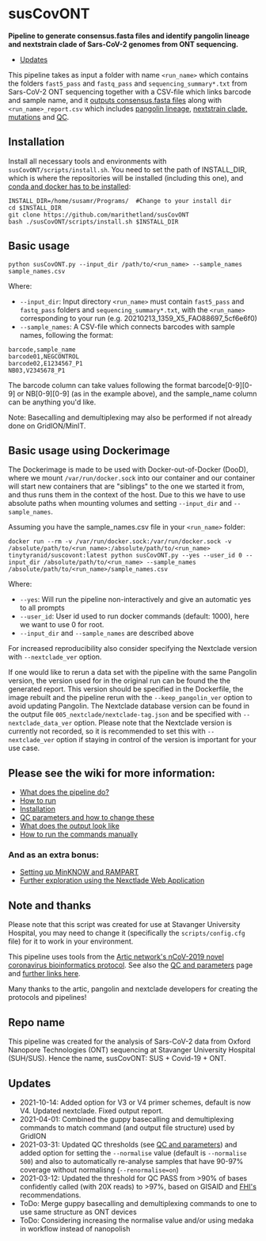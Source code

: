 # susCovONT

**Pipeline to generate consensus.fasta files and identify pangolin lineage and nextstrain clade of Sars-CoV-2 genomes from ONT sequencing.**
* [Updates](#Updates)

This pipeline takes as input a folder with name `<run_name>` which contains the folders `fast5_pass` and `fastq_pass` and `sequencing_summary*.txt` from Sars-CoV-2 ONT sequencing together with a CSV-file which links barcode and sample name, and it [outputs consensus.fasta files](https://artic.network/ncov-2019/ncov2019-bioinformatics-sop.html) along with `<run_name>_report.csv` which includes [pangolin lineage](https://cov-lineages.org/pangolin.html), [nextstrain clade, mutations](https://clades.nextstrain.org/) and [QC](https://github.com/marithetland/susCovONT/wiki/3.-QC-and-parameters). 

## Installation
Install all necessary tools and environments with `susCovONT/scripts/install.sh`. You need to set the path of INSTALL_DIR, which is where the repositories will be installed (including this one), and [conda and docker has to be installed](https://github.com/marithetland/susCovONT/wiki/2.-Installation#installing-docker-and-conda):

```
INSTALL_DIR=/home/susamr/Programs/  #Change to your install dir
cd $INSTALL_DIR
git clone https://github.com/marithetland/susCovONT 
bash ./susCovONT/scripts/install.sh $INSTALL_DIR
```

## Basic usage

```
python susCovONT.py --input_dir /path/to/<run_name> --sample_names sample_names.csv
```
Where:
* `--input_dir`: Input directory `<run_name>` must contain `fast5_pass` and `fastq_pass` folders and `sequencing_summary*.txt`, with the `<run_name>` corresponding to your run (e.g. 20210213_1359_X5_FAO88697_5cf6e6f0)
* `--sample_names`: A CSV-file which connects barcodes with sample names, following the format:
```
barcode,sample_name
barcode01,NEGCONTROL
barcode02,E1234567_P1
NB03,V2345678_P1
```
The barcode column can take values following the format barcode[0-9][0-9] or NB[0-9][0-9] (as in the example above), and the sample_name column can be anything you'd like.


Note: Basecalling and demultiplexing may also be performed if not already done on GridION/MinIT.

## Basic usage using Dockerimage

The Dockerimage is made to be used with Docker-out-of-Docker (DooD), where we mount `/var/run/docker.sock` into our container and our container will start new containers that are "siblings" to the one we started it from, and thus runs them in the context of the host. Due to this we have to use absolute paths when mounting volumes and setting `--input_dir` and `--sample_names`. 

Assuming you have the sample_names.csv file in your `<run_name>` folder:

``` shell
docker run --rm -v /var/run/docker.sock:/var/run/docker.sock -v /absolute/path/to/<run_name>:/absolute/path/to/<run_name> tinytyranid/suscovont:latest python susCovONT.py --yes --user_id 0 --input_dir /absolute/path/to/<run_name> --sample_names /absolute/path/to/<run_name>/sample_names.csv
```

Where:
* `--yes`: Will run the pipeline non-interactively and give an automatic yes to all prompts
* `--user_id`: User id used to run docker commands (default: 1000), here we want to use 0 for root. 
* `--input_dir` and `--sample_names` are described above

For increased reproducibility also consider specifying the Nextclade version with `--nextclade_ver` option.

If one would like to rerun a data set with the pipeline with the same Pangolin version, the version used for in the original run can be found the the generated report. This version should be specified in the Dockerfile, the image rebuilt and the pipeline rerun with the `--keep_pangolin_ver` option to avoid updating Pangolin. The Nextclade database version can be found in the output file `005_nextclade/nextclade-tag.json` and be specified with `--nextclade_data_ver` option. Please note that the Nextclade version is currently not recorded, so it is recommended to set this with `--nextclade_ver` option if staying in control of the version is important for your use case.

## Please see the wiki for more information:
* [What does the pipeline do?](https://github.com/marithetland/covid-genomics/wiki/What-does-it-do%3F)
* [How to run](https://github.com/marithetland/covid-genomics/wiki/1.-How-to-run)
* [Installation](https://github.com/marithetland/covid-genomics/wiki/2.-Installation)
* [QC parameters and how to change these](https://github.com/marithetland/susCovONT/wiki/3.-QC-and-parameters)
* [What does the output look like](https://github.com/marithetland/covid-genomics/wiki/4.-Output)
* [How to run the commands manually](https://github.com/marithetland/covid-genomics/wiki/6.-Manual-run)

### And as an extra bonus:
* [Setting up MinKNOW and RAMPART](https://github.com/marithetland/covid-genomics/wiki/5.-MinKNOW-and-RAMPART)
* [Further exploration using the Nexctlade Web Application](https://github.com/marithetland/covid-genomics/wiki/Using-Nextclade-web-application)

## Note and thanks
Please note that this script was created for use at Stavanger University Hospital, you may need to change it (specifically the `scripts/config.cfg` file) for it to work in your environment.

This pipeline uses tools from the [Artic network's nCoV-2019 novel coronavirus bioinformatics protocol](https://artic.network/ncov-2019/ncov2019-bioinformatics-sop.html). See also the [QC and parameters](https://github.com/marithetland/susCovONT/wiki/3.-QC-and-parameters) page and [further links here](https://github.com/marithetland/covid-genomics/wiki/What-does-it-do%3F).

Many thanks to the artic, pangolin and nextclade developers for creating the protocols and pipelines!

## Repo name
This pipeline was created for the analysis of Sars-CoV-2 data from Oxford Nanopore Technologies (ONT) sequencing at Stavanger University Hospital (SUH/SUS). Hence the name, susCovONT: SUS + Covid-19 + ONT.

## Updates
- 2021-10-14: Added option for V3 or V4 primer schemes, default is now V4. Updated nextclade. Fixed output report.
- 2021-04-01: Combined the guppy basecalling and demultiplexing commands to match command (and output file structure) used by GridION
- 2021-03-31: Updated QC thresholds (see [QC and parameters](https://github.com/marithetland/susCovONT/wiki/3.-QC-and-parameters)) and added option for setting the `--normalise` value (default is `--normalise 500`) and also to automatically re-analyse samples that have 90-97% coverage without normalisng (`--renormalise=on`)
- 2021-03-12: Updated the threshold for QC PASS from >90% of bases confidently called (with 20X reads) to >97%, based on GISAID and [FHI's](https://github.com/folkehelseinstituttet/fhi-ncov-seq-pipelines) recommendations.
- ToDo: Merge guppy basecalling and demultiplexing commands to one to use same structure as ONT devices
- ToDo: Considering increasing the normalise value and/or using medaka in workflow instead of nanopolish
